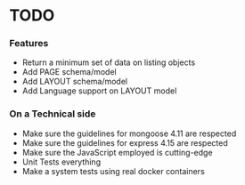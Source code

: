# TODO

### Features
* Return a minimum set of data on listing objects
* Add PAGE schema/model
* Add LAYOUT schema/model
* Add Language support on LAYOUT model

### On a Technical side
* Make sure the guidelines for mongoose 4.11 are respected
* Make sure the guidelines for express 4.15 are respected
* Make sure the JavaScript employed is cutting-edge
* Unit Tests everything
* Make a system tests using real docker containers
